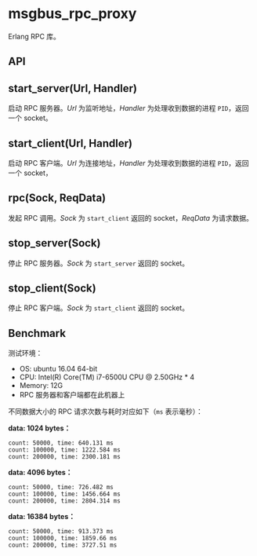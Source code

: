# msgbus_rpc_proxy

Erlang RPC 库。

## API

## start_server(Url, Handler)

启动 RPC 服务器。_Url_ 为监听地址，_Handler_ 为处理收到数据的进程 `PID`，返回一个 socket。

## start_client(Url, Handler)

启动 RPC 客户端。_Url_ 为连接地址，_Handler_ 为处理收到数据的进程 `PID`，返回一个 socket，

## rpc(Sock, ReqData)

发起 RPC 调用。_Sock_ 为 `start_client` 返回的 socket，_ReqData_ 为请求数据。

## stop_server(Sock)

停止 RPC 服务器。_Sock_ 为 `start_server` 返回的 socket。

## stop_client(Sock)

停止 RPC 客户端。_Sock_ 为 `start_client` 返回的 socket。

## Benchmark

测试环境：

- OS: ubuntu 16.04 64-bit
- CPU: Intel(R) Core(TM) i7-6500U CPU @ 2.50GHz * 4
- Memory: 12G
- RPC 服务器和客户端都在此机器上

不同数据大小的 RPC 请求次数与耗时对应如下（`ms` 表示毫秒）：

**data: 1024 bytes：**

```
count: 50000, time: 640.131 ms
count: 100000, time: 1222.584 ms
count: 200000, time: 2300.181 ms
```

**data: 4096 bytes：**

```
count: 50000, time: 726.482 ms
count: 100000, time: 1456.664 ms
count: 200000, time: 2804.314 ms
```

**data: 16384 bytes：**

```
count: 50000, time: 913.373 ms
count: 100000, time: 1859.66 ms
count: 200000, time: 3727.51 ms
```
